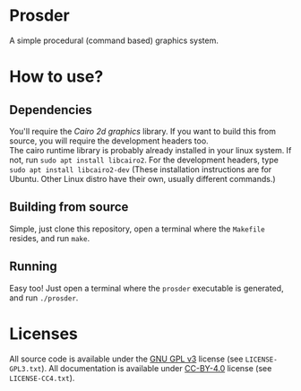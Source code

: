 # Prosder
A simple procedural (command based) graphics system.


# How to use?
## Dependencies
You'll require the _Cairo 2d graphics_ library. If you want to build this from source, you will require the development headers too.  
The cairo runtime library is probably already installed in your linux system. If not, run `sudo apt install libcairo2`. For the development headers, type `sudo apt install libcairo2-dev` (These installation instructions are for Ubuntu. Other Linux distro have their own, usually different commands.)

## Building from source
Simple, just clone this repository, open a terminal where the `Makefile` resides, and run `make`.

## Running
Easy too! Just open a terminal where the `prosder` executable is generated, and run `./prosder`.

# Licenses
All source code is available under the [GNU GPL v3](https://www.gnu.org/licenses/gpl-3.0.html) license (see `LICENSE-GPL3.txt`). All documentation is available under [CC-BY-4.0](https://creativecommons.org/licenses/by/4.0/) license (see `LICENSE-CC4.txt`).
